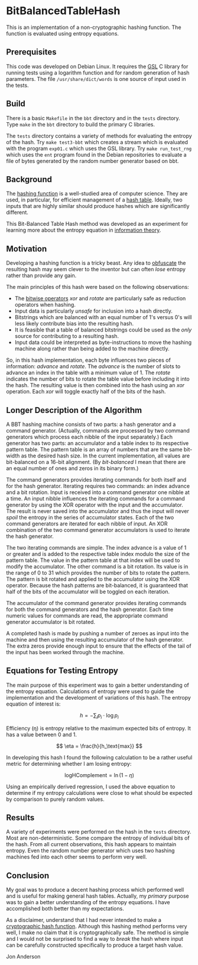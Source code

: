 # BitBalancedTableHash

This is an implementation of a non-cryptographic hashing function. The function is evaluated using entropy equations.

## Prerequisites

This code was developed on Debian Linux.  It requires the [GSL](https://en.wikipedia.org/wiki/GNU_Scientific_Library) C library for running tests using a logarithm function and for random generation of hash parameters. The file `/usr/share/dict/words` is one source of input used in the tests.

## Build

There is a basic `Makefile` in the `bbt` directory and in the `tests` directory.  Type `make` in the `bbt` directory to build the primary C libraries.

The `tests` directory contains a variety of methods for evaluating the entropy of the hash.  Try `make test3-bbt` which creates a stream which is evaluated with the program `exp01.c` which uses the GSL library.  Try `make run_test_rng` which uses the `ent` program found in the Debian repositories to evaluate a file of bytes generated by the random number generator based on bbt.

## Background

The [hashing function](https://en.wikipedia.org/wiki/Hash_function) is a well-studied area of computer science.  They are used, in particular, for efficient management of a [hash table](https://en.wikipedia.org/wiki/Hash_table). Ideally, two inputs that are highly similar should produce hashes which are significantly different.

This Bit-Balanced Table Hash method was developed as an experiment for learning more about the entropy equation in [information theory](https://en.wikipedia.org/wiki/Entropy_(information_theory)).

## Motivation

Developing a hashing function is a tricky beast.  Any idea to [obfuscate](https://en.wikipedia.org/wiki/Obfuscation) the resulting hash may seem clever to the inventor but can often *lose* entropy rather than provide any gain.

The main principles of this hash were based on the following observations:

- The [bitwise operators](https://en.wikipedia.org/wiki/Bitwise_operation) *xor* and *rotate* are particularly safe as reduction operators when hashing.
- Input data is particularly *unsafe* for inclusion into a hash directly.
- Bitstrings which are balanced with an equal number of 1's versus 0's will less likely contribute bias into the resulting hash.
- It is feasible that a table of balanced bitstrings could be used as the *only* source for contributing to a resulting hash.
- Input data could be interpreted as byte-instructions to move the hashing machine along rather than being added to the machine directly.

So, in this hash implementation, each byte influences two pieces of information: *advance* and *rotate*.  The *advance* is the number of slots to advance an index in the table with a minimum value of 1.  The *rotate* indicates the number of bits to rotate the table value before including it into the hash.  The resulting value is then combined into the hash using an *xor* operation.  Each *xor* will toggle exactly half of the bits of the hash.

## Longer Description of the Algorithm

A BBT hashing machine consists of two parts: a hash generator and a command generator.  (Actually, commands are processed by two command generators which process each nibble of the input separately.)  Each generator has two parts: an accumulator and a table index to its respective pattern table.  The pattern table is an array of numbers that are the same bit-width as the desired hash size.  In the current implementation, all values are bit-balanced on a 16-bit alignment.  (By *bit-balanced* I mean that there are an equal number of ones and zeros in its binary form.)

The command generators provides iterating commands for both itself and for the hash generator.  Iterating requires two commands: an index advance and a bit rotation.  Input is received into a command generator one nibble at a time.  An input nibble influences the iterating commands for a command generator by using the XOR operator with the input and the accumulator.  The result is never saved into the accumulator and thus the input will never *spoil* the entropy in the series of accumulator states.  Each of the two command generators are iterated for each nibble of input.  An XOR combination of the two command generator accumulators is used to iterate the hash generator.

The two iterating commands are simple.  The index advance is a value of 1 or greater and is added to the respective table index modulo the size of the pattern table.  The value in the pattern table at that index will be used to modify the accumulator.  The other command is a bit rotation.  Its value is in the range of 0 to 31 which provides the number of bits to rotate the pattern.  The pattern is bit rotated and applied to the accumulator using the XOR operator.  Because the hash patterns are bit-balanced, it is guaranteed that half of the bits of the accumulator will be toggled on each iteration.

The accumulator of the command generator provides iterating commands for both the command generators and the hash generator.  Each time numeric values for commands are read, the appropriate command generator accumulator is bit rotated.

A completed hash is made by pushing a number of zeroes as input into the machine and then using the resulting accumulator of the hash generator.  The extra zeros provide enough input to ensure that the effects of the tail of the input has been worked through the machine.

## Equations for Testing Entropy

The main purpose of this experiment was to gain a better understanding of the entropy equation.  Calculations of entropy were used to guide the implementation and the development of variations of this hash.  The entropy equation of interest is:

$$
h = -\sum_i{p_i\cdot\log{p_i}}
$$

Efficiency (&eta;) is entropy relative to the maximum expected bits of entropy.  It has a value between 0 and 1.

$$
\eta = \frac{h}{h_\text{max}}
$$

In developing this hash I found the following calculation to be a rather useful metric for determining whether I am losing entropy:

$$
\text{logHComplement} = \ln{(1-\eta)}
$$

Using an empirically derived regression, I used the above equation to determine if my entropy calculations were close to what should be expected by comparison to purely random values.

## Results

A variety of experiments were performed on the hash in the `tests` directory.  Most are non-deterministic.  Some compare the entropy of individual bits of the hash.  From all current observations, this hash appears to maintain entropy.  Even the random number generator which uses two hashing machines fed into each other seems to perform very well.

## Conclusion

My goal was to produce a decent hashing process which performed well and is useful for making general hash tables.  Actually, my *primary* purpose was to gain a better understanding of the entropy equations.  I have accomplished both better than my expectations.

As a disclaimer, understand that I had never intended to make a [cryptographic hash function](https://en.wikipedia.org/wiki/Cryptographic_hash_function).  Although this hashing method performs very well, I make no claim that it is cryptographically safe.  The method is simple and I would not be surprised to find a way to *break* the hash where input can be carefully constructed specifically to produce a target hash value.

Jon Anderson
